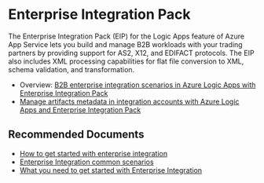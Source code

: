 <properties
	pageTitle="Enterprise Integration Pack"
	description="Enterprise Integration Pack"
	service=""
	resource=""
	authors="genlin"
	ms.author="mquian"
	displayOrder=""
	selfHelpType="generic"
	supportTopicIds="32588764"
	resourceTags=""
	productPesIds="15791"
	cloudEnvironments="public"
	articleId="f7517214-4002-48f3-9ce4-3f84fb92275e"
/>

# Enterprise Integration Pack

The Enterprise Integration Pack (EIP) for the Logic Apps feature of Azure App Service lets you build and manage B2B workloads with your trading partners by providing support for AS2, X12, and EDIFACT protocols. The EIP also includes XML processing capabilities for flat file conversion to XML, schema validation, and transformation.

- Overview: [B2B enterprise integration scenarios in Azure Logic Apps with Enterprise Integration Pack](https://docs.microsoft.com/azure/logic-apps/logic-apps-enterprise-integration-overview) 
- [Manage artifacts metadata in integration accounts with Azure Logic Apps and Enterprise Integration Pack](https://docs.microsoft.com/azure/logic-apps/logic-apps-enterprise-integration-metadata)

## **Recommended Documents**

- [How to get started with enterprise integration](https://docs.microsoft.com/azure/logic-apps/logic-apps-enterprise-integration-overview#how-to-get-started-with-enterprise-integration)
- [Enterprise Integration common scenarios](https://docs.microsoft.com/azure/logic-apps/logic-apps-enterprise-integration-overview#what-are-some-common-scenarios)
- [What you need to get started with Enterprise Integration](https://docs.microsoft.com/azure/logic-apps/logic-apps-enterprise-integration-overview#heres-what-you-need-to-get-started)

